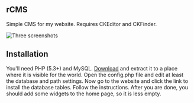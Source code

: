 ## rCMS

Simple CMS for my website. Requires CKEditor and CKFinder.

![Three screenshots](http://i.imgur.com/LZq5A78.png)

## Installation
You'll need PHP (5.3+) and MySQL. [Download](https://github.com/rutgerkok/rCMS/archive/master.zip) and extract it to a place where it is visible for the world. Open the config.php file and edit at least the database and path settings. Now go to the website and click the link to install the database tables. Follow the instructions. After you are done, you should add some widgets to the home page, so it is less empty.
